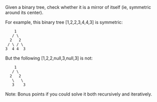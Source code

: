Given a binary tree, check whether it is a mirror of itself (ie, symmetric around its center).

For example, this binary tree [1,2,2,3,4,4,3] is symmetric:

        1
       / \
      2   2
     / \ / \
    3  4 4  3
 

But the following [1,2,2,null,3,null,3] is not:

        1
       / \
      2   2
       \   \
       3    3
 

Note:
Bonus points if you could solve it both recursively and iteratively.


